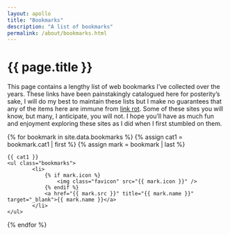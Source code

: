 ```yaml
---
layout: apollo
title: "Bookmarks"
description: "A list of bookmarks"
permalink: /about/bookmarks.html
---
```


<h1>{{ page.title }}</h1>
<div class="content">
	<p>This page contains a lengthy list of web bookmarks I’ve collected over the years. These links have been painstakingly catalogued here for posterity’s sake, I will do my best to maintain these lists but I make no guarantees that any of the items here are immune from <a href="https://en.wikipedia.org/wiki/Link_rot" title="link rot" target="_blank">link rot</a>. Some of these sites you will know, but many, I anticipate, you will not. I hope you’ll have as much fun and enjoyment exploring these sites as I did when I first stumbled on them.</p>

<div class="post">
	
{% for bookmark in site.data.bookmarks %}
	{% assign cat1 = bookmark.cat1 | first %}
	{% assign mark = bookmark | last %}
	
	{{ cat1 }}
	<ul class="bookmarks">
			<li>
				{% if mark.icon %}
					<img class="favicon" src="{{ mark.icon }}" />
				{% endif %} 
				<a href="{{ mark.src }}" title="{{ mark.name }}" target="_blank">{{ mark.name }}</a>
			</li>
	</ul>
{% endfor %}
</div>
